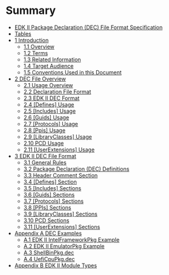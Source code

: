 <!--- @file
  Summary

  Copyright (c) 2007-2017, Intel Corporation. All rights reserved.<BR>

  Redistribution and use in source (original document form) and 'compiled'
  forms (converted to PDF, epub, HTML and other formats) with or without
  modification, are permitted provided that the following conditions are met:

  1) Redistributions of source code (original document form) must retain the
     above copyright notice, this list of conditions and the following
     disclaimer as the first lines of this file unmodified.

  2) Redistributions in compiled form (transformed to other DTDs, converted to
     PDF, epub, HTML and other formats) must reproduce the above copyright
     notice, this list of conditions and the following disclaimer in the
     documentation and/or other materials provided with the distribution.

  THIS DOCUMENTATION IS PROVIDED BY TIANOCORE PROJECT "AS IS" AND ANY EXPRESS OR
  IMPLIED WARRANTIES, INCLUDING, BUT NOT LIMITED TO, THE IMPLIED WARRANTIES OF
  MERCHANTABILITY AND FITNESS FOR A PARTICULAR PURPOSE ARE DISCLAIMED. IN NO
  EVENT SHALL TIANOCORE PROJECT  BE LIABLE FOR ANY DIRECT, INDIRECT, INCIDENTAL,
  SPECIAL, EXEMPLARY, OR CONSEQUENTIAL DAMAGES (INCLUDING, BUT NOT LIMITED TO,
  PROCUREMENT OF SUBSTITUTE GOODS OR SERVICES; LOSS OF USE, DATA, OR PROFITS;
  OR BUSINESS INTERRUPTION) HOWEVER CAUSED AND ON ANY THEORY OF LIABILITY,
  WHETHER IN CONTRACT, STRICT LIABILITY, OR TORT (INCLUDING NEGLIGENCE OR
  OTHERWISE) ARISING IN ANY WAY OUT OF THE USE OF THIS DOCUMENTATION, EVEN IF
  ADVISED OF THE POSSIBILITY OF SUCH DAMAGE.

-->

# Summary

* [EDK II Package Declaration (DEC) File Format Specification](README.md)
* [Tables](TABLES.md)
* [1 Introduction](1_introduction/README.md)
  * [1.1 Overview](1_introduction/11_overview.md)
  * [1.2 Terms](1_introduction/12_terms.md)
  * [1.3 Related Information](1_introduction/13_related_information.md)
  * [1.4 Target Audience](1_introduction/14_target_audience.md)
  * [1.5 Conventions Used in this Document](1_introduction/15_conventions_used_in_this_document.md)
* [2 DEC File Overview](2_dec_file_overview/README.md)
  * [2.1 Usage Overview](2_dec_file_overview/21_usage_overview.md)
  * [2.2 Declaration File Format](2_dec_file_overview/22_declaration_file_format.md)
  * [2.3 EDK II DEC Format](2_dec_file_overview/23_edk_ii_dec_format.md)
  * [2.4 [Defines] Usage](2_dec_file_overview/24_[defines]_usage.md)
  * [2.5 [Includes] Usage](2_dec_file_overview/25_[includes]_usage.md)
  * [2.6 [Guids] Usage](2_dec_file_overview/26_[guids]_usage.md)
  * [2.7 [Protocols] Usage](2_dec_file_overview/27_[protocols]_usage.md)
  * [2.8 [Ppis] Usage](2_dec_file_overview/28_[ppis]_usage.md)
  * [2.9 [LibraryClasses] Usage](2_dec_file_overview/29_[libraryclasses]_usage.md)
  * [2.10 PCD Usage](2_dec_file_overview/210_pcd_usage.md)
  * [2.11 [UserExtensions] Usage](2_dec_file_overview/211_[userextensions]_usage.md)
* [3 EDK II DEC File Format](3_edk_ii_dec_file_format/README.md)
  * [3.1 General Rules](3_edk_ii_dec_file_format/31_general_rules.md)
  * [3.2 Package Declaration (DEC) Definitions](3_edk_ii_dec_file_format/32_package_declaration_dec_definitions.md)
  * [3.3 Header Comment Section](3_edk_ii_dec_file_format/33_header_comment_section.md)
  * [3.4 [Defines] Section](3_edk_ii_dec_file_format/34_[defines]_section.md)
  * [3.5 [Includes] Sections](3_edk_ii_dec_file_format/35_[includes]_sections.md)
  * [3.6 [Guids] Sections](3_edk_ii_dec_file_format/36_[guids]_sections.md)
  * [3.7 [Protocols] Sections](3_edk_ii_dec_file_format/37_[protocols]_sections.md)
  * [3.8 [PPIs] Sections](3_edk_ii_dec_file_format/38_[ppis]_sections.md)
  * [3.9 [LibraryClasses] Sections](3_edk_ii_dec_file_format/39_[libraryclasses]_sections.md)
  * [3.10 PCD Sections](3_edk_ii_dec_file_format/310_pcd_sections.md)
  * [3.11 [UserExtensions] Sections](3_edk_ii_dec_file_format/311_[userextensions]_sections.md)
* [Appendix A DEC Examples](appendix_a_dec_examples/README.md)
  * [A.1 EDK II IntelFrameworkPkg Example](appendix_a_dec_examples/a1_edk_ii_intelframeworkpkg_example.md)
  * [A.2 EDK II EmulatorPkg Example](appendix_a_dec_examples/a2_edk_ii_emulatorpkg_example.md)
  * [A.3 ShellBinPkg.dec](appendix_a_dec_examples/a3_shellbinpkgdec.md)
  * [A.4 UefiCpuPkg.dec](appendix_a_dec_examples/a4_ueficpupkgdec.md)
* [Appendix B EDK II Module Types](appendix_b_edk_ii_module_types.md)
